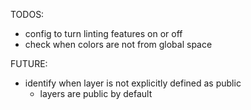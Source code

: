 TODOS:
  - config to turn linting features on or off
  - check when colors are not from global space


FUTURE:
  - identify when layer is not explicitly defined as public
    - layers are public by default